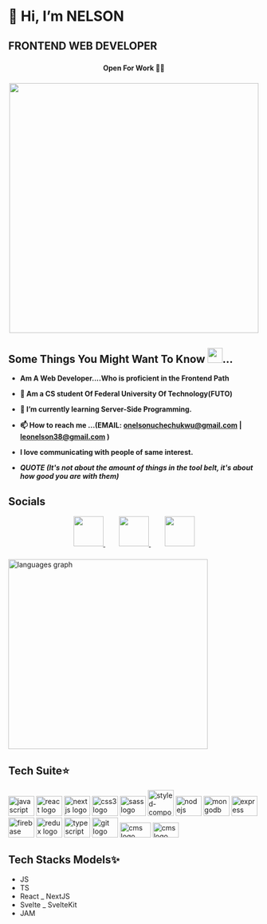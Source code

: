 # 👋 Hi, I’m NELSON

## <div align="left">FRONTEND WEB DEVELOPER</div>

###

#### <p align="center">**Open For Work 💼💼**<p> 
  
###

  <div align="center">
    <img src="https://user-images.githubusercontent.com/95982650/211197145-09f759f9-7b42-493e-bb6d-174488820ede.gif" width="500"/>
  </div>
  
## Some Things You Might Want To Know <img src="https://user-images.githubusercontent.com/95982650/217330060-490c1e5e-1dfc-4a92-bb37-a6998bb9ce0c.png" width="30" />...

 - **Am A Web Developer....Who is proficient in the Frontend Path**
 - **🏫  Am a CS student Of Federal University Of Technology(FUTO)**
 - **🌱  I’m currently learning Server-Side Programming.**
 - **📫 How to reach me ...(EMAIL: onelsonuchechukwu@gmail.com  | leonelson38@gmail.com )**
 -    **I love communicating with people of same interest.**

 - ***QUOTE (It's not about the amount of things in the tool belt, it's about how good you are with them)***

###

## Socials
<div align="center">
  <a href="https://twitter.com/Nelson_f2e">
    <img src="https://user-images.githubusercontent.com/95982650/217645051-8dadef9d-edd7-4384-97b8-fab6f0b904d7.png" width="60" />
  </a>&nbsp;&nbsp;&nbsp;&nbsp;&nbsp;&nbsp;
  <a href="https://www.frontendmentor.io/profile/nelsonleone" align="center">
    <img src="https://user-images.githubusercontent.com/95982650/220240791-c5b49ec5-da28-4b8e-b0f3-9a05e4076bb2.png" width="60" />
  </a>&nbsp;&nbsp;&nbsp;&nbsp;&nbsp;&nbsp;
  <a href="linkedin.com/in/nelson-onuegbu-3ba269267" align="center">
    <img src="https://user-images.githubusercontent.com/95982650/223276864-0b616ae1-98ef-42b8-990b-30047594d3f1.png" width="60" />
  </a>
</div>


  
  ###
  
  <div align="left">
<div>
<img src="https://github-readme-stats.vercel.app/api/top-langs/?username=nelsonleone&layout=compact&theme=github_dark&langs_count=8" alt="languages graph" height="380" width="400" />
</div>

</div>

###


## Tech Suite⭐

<div align="left">
  <img src="https://cdn.jsdelivr.net/gh/devicons/devicon/icons/javascript/javascript-original.svg" height="40" width="52" alt="javascript logo"  />
  <img src="https://cdn.jsdelivr.net/gh/devicons/devicon/icons/react/react-original.svg" height="40" width="52" alt="react logo"  />
  <img src="https://cdn.jsdelivr.net/gh/devicons/devicon/icons/nextjs/nextjs-original.svg" height="40" width="52" alt="nextjs logo"  />
  <img src="https://cdn.jsdelivr.net/gh/devicons/devicon/icons/css3/css3-original.svg" height="40" width="52" alt="css3 logo"  />
  <img src="https://cdn.jsdelivr.net/gh/devicons/devicon/icons/sass/sass-original.svg" height="40" width="52" alt="sass logo"  />
  <img src="https://user-images.githubusercontent.com/95982650/236316213-8f58a30f-362b-4a70-9bca-17ab17f41d10.png" heigh"40" width="52" alt="styled-component logo"/>
  <img src="https://cdn.jsdelivr.net/gh/devicons/devicon/icons/nodejs/nodejs-original.svg" height="40" width="52" alt="nodejs logo"  />
  <img src="https://cdn.jsdelivr.net/gh/devicons/devicon/icons/mongodb/mongodb-original.svg" height="40" width="52" alt="mongodb logo"  />
  <img src="https://cdn.jsdelivr.net/gh/devicons/devicon/icons/express/express-original.svg" height="40" width="52" alt="express logo"  />
  <img src="https://cdn.jsdelivr.net/gh/devicons/devicon/icons/firebase/firebase-plain.svg" height="40" width="52" alt="firebase logo"  />
  <img src="https://cdn.jsdelivr.net/gh/devicons/devicon/icons/redux/redux-original.svg" height="40" width="52" alt="redux logo"  />
  <img src="https://cdn.jsdelivr.net/gh/devicons/devicon/icons/typescript/typescript-original.svg" height="40" width="52" alt="typescript logo"  />
  <img src="https://cdn.jsdelivr.net/gh/devicons/devicon/icons/git/git-original.svg" height="40" width="52" alt="git logo"  />
  <img src="https://user-images.githubusercontent.com/95982650/236313860-01bc65f2-1081-47b7-acbe-aabf8a4c5edd.png" width="62" height="30" alt="cms  logo" />
  <img src="https://github.com/nelsonleone/nelsonleone/assets/95982650/6d36d4f0-6885-4e0d-9ee8-599d453e40f0" width="52" height="30" alt="cms  logo" />
</div>

###
   

## Tech Stacks Models✨ 
 - JS
 - TS
 - React _ NextJS
 - Svelte _ SvelteKit
 - JAM

<!---
nelsonleone/nelsonleone is a ✨ special ✨ repository because its `README.md` (this file) appears on your GitHub profile.
You can click the Preview link to take a look at your changes.


--->

                
